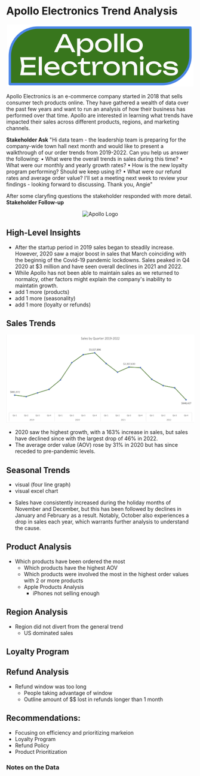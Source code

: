 # Apollo Electronics Trend Analysis
<div align="center">
  <img src="https://github.com/ricky-santos/apollo-electronics-trend-analysis/blob/main/Charts-Images/Apollo%20Logo.png?raw=true" alt="Apollo Logo" width="500">
</div>

Apollo Electronics is an e-commerce company started in 2018 that sells consumer tech products online. They have gathered a wealth of data over the past few years and want to run an analysis of how their business has performed over that time. Apollo are interested in learning what trends have impacted their sales across different products, regions, and marketing channels.

**Stakeholder Ask**
"Hi data team - the leadership team is preparing for the company-wide town hall next month and would like to present a walkthrough of our order trends from 2019-2022. Can you help us answer the following:
• What were the overall trends in sales during this time?
• What were our monthly and yearly growth rates?
• How is the new loyalty program performing? Should we keep using it?
• What were our refund rates and average order value?
I'll set a meeting next week to review your findings - looking forward to discussing.
Thank you,
Angie"

After some claryfing questions the stakeholder responded with more detail.
**Stakeholder Follow-up**
<div align="center">
  <img src="link" alt="Apollo Logo" width="500">
</div>

## High-Level Insights

* After the startup period in 2019 sales began to steadily increase. However, 2020 saw a major boost in sales that March coinciding with the beginnig of the Covid-19 pandemic lockdowns. Sales peaked in Q4 2020 at $3 million and have seen overall declines in 2021 and 2022.
* While Apollo has not been able to maintain sales as we returned to normalcy, other factors might explain the company's inability to maintatin growth.
* add 1 more (products)
* add 1 more (seasonality)
* add 1 more (loyalty or refunds)

## Sales Trends

<div align="center">
  <img src="https://github.com/ricky-santos/apollo-electronics-trend-analysis/blob/main/Charts-Images/Overall%20Yearly%20Sales.jpg?raw=true" alt="Apollo Logo" width="600">
</div>

* 2020 saw the highest growth, with a 163% increase in sales, but sales have declined since with the largest drop of 46% in 2022.
* The average order value (AOV) rose by 31% in 2020 but has since receded to pre-pandemic levels.

## Seasonal Trends

- visual (four line graph)
- visual excel chart

* Sales have consistently increased during the holiday months of November and December, but this has been followed by declines in January and February as a result. Notably, October also experiences a drop in sales each year, which warrants further analysis to understand the cause.

## Product Analysis
* Which products have been ordered the most
    - Which products have the highest AOV
    - Which products were involved the most in the highest order values with 2 or more products
    - Apple Products Analysis
        - iPhones not selling enough

## Region Analysis
* Region did not divert from the general trend
  - US dominated sales

## Loyalty Program

## Refund Analysis
* Refund window was too long
    - People taking advantage of window
    - Outline amount of $$ lost in refunds longer than 1 month

 ## Recommendations:
- Focusing on efficiency and prioritizing markeion
- Loyalty Program
- Refund Policy
- Product Prioritization

### Notes on the Data

